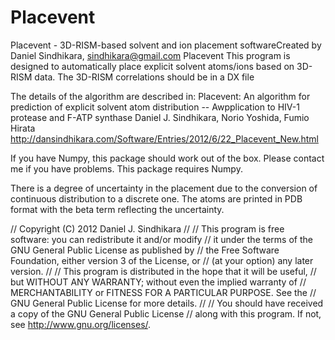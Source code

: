Placevent
=========

Placevent - 3D-RISM-based solvent and ion placement softwareCreated by Daniel Sindhikara, sindhikara@gmail.com
Placevent
This program is designed to automatically place explicit solvent atoms/ions based
on 3D-RISM data. The 3D-RISM correlations should be in a DX file

The details of the algorithm are described in: 
Placevent: An algorithm for prediction of explicit solvent atom distribution -- Awpplication to HIV-1 protease and F-ATP synthase 
Daniel J. Sindhikara, Norio Yoshida, Fumio Hirata
http://dansindhikara.com/Software/Entries/2012/6/22_Placevent_New.html

If you have Numpy, this package should work out of the box. Please contact me if you have problems.
This package requires Numpy.

There is a degree of uncertainty in the placement due to the conversion of continuous distribution to
a discrete one. The atoms are printed in PDB format with the beta term reflecting the uncertainty.

//    Copyright (C) 2012 Daniel J. Sindhikara
//
//    This program is free software: you can redistribute it and/or modify
//    it under the terms of the GNU General Public License as published by
//    the Free Software Foundation, either version 3 of the License, or
//    (at your option) any later version.
//
//    This program is distributed in the hope that it will be useful,
//    but WITHOUT ANY WARRANTY; without even the implied warranty of
//    MERCHANTABILITY or FITNESS FOR A PARTICULAR PURPOSE.  See the
//    GNU General Public License for more details.
//
//    You should have received a copy of the GNU General Public License
//    along with this program.  If not, see <http://www.gnu.org/licenses/>.
